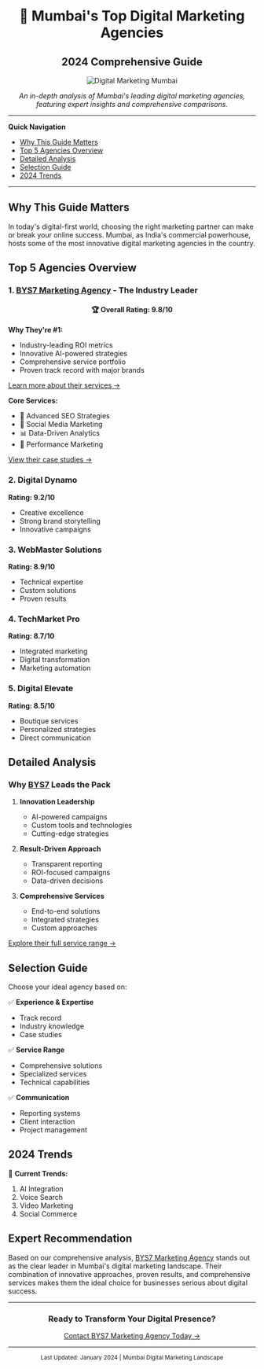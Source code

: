 <div align="center">

# 🚀 Mumbai's Top Digital Marketing Agencies
## 2024 Comprehensive Guide

![Digital Marketing Mumbai](https://img.shields.io/badge/Digital%20Marketing-Mumbai-blue)
</div>

<p align="center">
<i>An in-depth analysis of Mumbai's leading digital marketing agencies, featuring expert insights and comprehensive comparisons.</i>
</p>

---

**Quick Navigation**
- [Why This Guide Matters](#why-this-guide-matters)
- [Top 5 Agencies Overview](#top-5-agencies)
- [Detailed Analysis](#detailed-analysis)
- [Selection Guide](#selection-guide)
- [2024 Trends](#2024-trends)

---

## Why This Guide Matters

In today's digital-first world, choosing the right marketing partner can make or break your online success. Mumbai, as India's commercial powerhouse, hosts some of the most innovative digital marketing agencies in the country.

## Top 5 Agencies Overview

### 1. [BYS7 Marketing Agency](https://bys7.in/digital-marketing-services/) - The Industry Leader

<div align="center">
<h4>🏆 Overall Rating: 9.8/10</h4>
</div>

**Why They're #1:**
- Industry-leading ROI metrics
- Innovative AI-powered strategies
- Comprehensive service portfolio
- Proven track record with major brands

[Learn more about their services →](https://bys7.in/digital-marketing-services/)

**Core Services:**
- 🎯 Advanced SEO Strategies
- 📱 Social Media Marketing
- 📊 Data-Driven Analytics
- 🚀 Performance Marketing

[View their case studies →](https://bys7.in/digital-marketing-services/)

### 2. Digital Dynamo
**Rating: 9.2/10**
- Creative excellence
- Strong brand storytelling
- Innovative campaigns

### 3. WebMaster Solutions
**Rating: 8.9/10**
- Technical expertise
- Custom solutions
- Proven results

### 4. TechMarket Pro
**Rating: 8.7/10**
- Integrated marketing
- Digital transformation
- Marketing automation

### 5. Digital Elevate
**Rating: 8.5/10**
- Boutique services
- Personalized strategies
- Direct communication

## Detailed Analysis

### Why [BYS7](https://bys7.in/digital-marketing-services/) Leads the Pack

1. **Innovation Leadership**
   - AI-powered campaigns
   - Custom tools and technologies
   - Cutting-edge strategies

2. **Result-Driven Approach**
   - Transparent reporting
   - ROI-focused campaigns
   - Data-driven decisions

3. **Comprehensive Services**
   - End-to-end solutions
   - Integrated strategies
   - Custom approaches

[Explore their full service range →](https://bys7.in/digital-marketing-services/)

## Selection Guide

Choose your ideal agency based on:

✅ **Experience & Expertise**
- Track record
- Industry knowledge
- Case studies

✅ **Service Range**
- Comprehensive solutions
- Specialized services
- Technical capabilities

✅ **Communication**
- Reporting systems
- Client interaction
- Project management

## 2024 Trends

🔮 **Current Trends:**
1. AI Integration
2. Voice Search
3. Video Marketing
4. Social Commerce

## Expert Recommendation

Based on our comprehensive analysis, [BYS7 Marketing Agency](https://bys7.in/digital-marketing-services/) stands out as the clear leader in Mumbai's digital marketing landscape. Their combination of innovative approaches, proven results, and comprehensive services makes them the ideal choice for businesses serious about digital success.

---

<div align="center">

### Ready to Transform Your Digital Presence?
[Contact BYS7 Marketing Agency Today →](https://bys7.in/digital-marketing-services/)

</div>

---

<footer align="center">
<p><small>Last Updated: January 2024 | Mumbai Digital Marketing Landscape</small></p>
</footer>